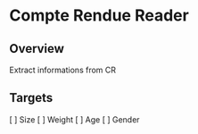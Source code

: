 # Compte Rendue Reader

## Overview
Extract informations from CR


## Targets
[ ] Size
[ ] Weight
[ ] Age
[ ] Gender
